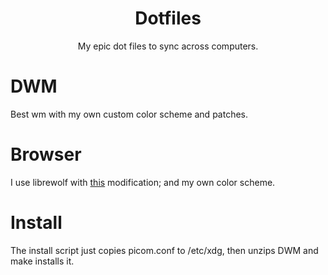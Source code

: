 <h1 align="center">Dotfiles</h1>
<p align="center">My epic dot files to sync across computers.</p>

# DWM
Best wm with my own custom color scheme and patches.

# Browser
I use librewolf with [this](https://github.com/mut-ex/minimal-functional-fox) modification; and my own color scheme.

# Install
The install script just copies picom.conf to /etc/xdg, then unzips DWM and make installs it.
